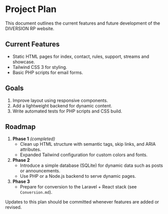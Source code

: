 # Project Plan

This document outlines the current features and future development of the DIVERSION RP website.

## Current Features
- Static HTML pages for index, contact, rules, support, streams and showcase.
- Tailwind CSS 3 for styling.
- Basic PHP scripts for email forms.

## Goals
1. Improve layout using responsive components.
2. Add a lightweight backend for dynamic content.
3. Write automated tests for PHP scripts and CSS build.

## Roadmap
1. **Phase 1** *(completed)*
   - Clean up HTML structure with semantic tags, skip links, and ARIA attributes.
   - Expanded Tailwind configuration for custom colors and fonts.
2. **Phase 2**
   - Introduce a simple database (SQLite) for dynamic data such as posts or announcements.
   - Use PHP or a Node.js backend to serve dynamic pages.
3. **Phase 3**
   - Prepare for conversion to the Laravel + React stack (see `Conversion.md`).

Updates to this plan should be committed whenever features are added or revised.
